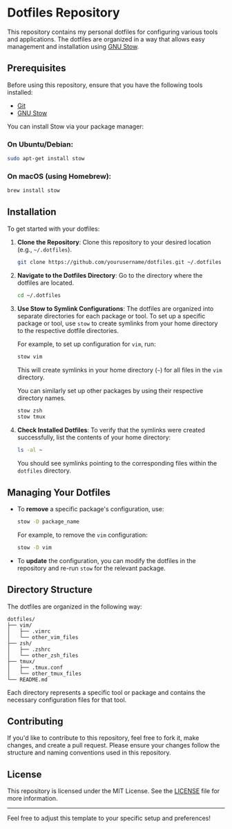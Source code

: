 # Dotfiles Repository

This repository contains my personal dotfiles for configuring various tools and applications. The dotfiles are organized in a way that allows easy management and installation using [GNU Stow](https://www.gnu.org/software/stow/).

## Prerequisites

Before using this repository, ensure that you have the following tools installed:

- [Git](https://git-scm.com/)
- [GNU Stow](https://www.gnu.org/software/stow/)
  
You can install Stow via your package manager:

### On Ubuntu/Debian:
```bash
sudo apt-get install stow
```

### On macOS (using Homebrew):
```bash
brew install stow
```

## Installation

To get started with your dotfiles:

1. **Clone the Repository**:
   Clone this repository to your desired location (e.g., `~/.dotfiles`).

   ```bash
   git clone https://github.com/yourusername/dotfiles.git ~/.dotfiles
   ```

2. **Navigate to the Dotfiles Directory**:
   Go to the directory where the dotfiles are located.

   ```bash
   cd ~/.dotfiles
   ```

3. **Use Stow to Symlink Configurations**:
   The dotfiles are organized into separate directories for each package or tool. To set up a specific package or tool, use `stow` to create symlinks from your home directory to the respective dotfile directories.

   For example, to set up configuration for `vim`, run:

   ```bash
   stow vim
   ```

   This will create symlinks in your home directory (`~`) for all files in the `vim` directory.

   You can similarly set up other packages by using their respective directory names.

   ```bash
   stow zsh
   stow tmux
   ```

4. **Check Installed Dotfiles**:
   To verify that the symlinks were created successfully, list the contents of your home directory:

   ```bash
   ls -al ~
   ```

   You should see symlinks pointing to the corresponding files within the `dotfiles` directory.

## Managing Your Dotfiles

- To **remove** a specific package's configuration, use:

   ```bash
   stow -D package_name
   ```

   For example, to remove the `vim` configuration:

   ```bash
   stow -D vim
   ```

- To **update** the configuration, you can modify the dotfiles in the repository and re-run `stow` for the relevant package.

## Directory Structure

The dotfiles are organized in the following way:

```
dotfiles/
├── vim/
│   ├── .vimrc
│   └── other_vim_files
├── zsh/
│   ├── .zshrc
│   └── other_zsh_files
├── tmux/
│   ├── .tmux.conf
│   └── other_tmux_files
└── README.md
```

Each directory represents a specific tool or package and contains the necessary configuration files for that tool.

## Contributing

If you'd like to contribute to this repository, feel free to fork it, make changes, and create a pull request. Please ensure your changes follow the structure and naming conventions used in this repository.

## License

This repository is licensed under the MIT License. See the [LICENSE](LICENSE) file for more information.

---

Feel free to adjust this template to your specific setup and preferences!
